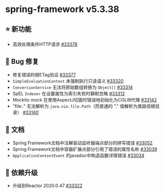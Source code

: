 # spring-framework v5.3.38

## ⭐ 新功能

- 高效处理条件HTTP请求 [#33378](https://github.com/spring-projects/spring-framework/issues/33378)

## 🐞 Bug 修复

- 修复错误的弱ETag验证 [#33377](https://github.com/spring-projects/spring-framework/issues/33377)
- `SimpleEvaluationContext` 未强制执行只读语义 [#33320](https://github.com/spring-projects/spring-framework/issues/33320)
- `ConversionService` 无法将原始数组转换为 `Object[]` [#33314](https://github.com/spring-projects/spring-framework/issues/33314)
- SpEL `Indexer` 在设置属性为索引失败时静默忽略 [#33312](https://github.com/spring-projects/spring-framework/issues/33312)
- Mockito mock 在使用AspectJ切面时错误地初始化为CGLIB代理 [#33142](https://github.com/spring-projects/spring-framework/issues/33142)
- "file:." 无法解析为 `java.nio.file.Path`（而普通的 "." 值解析为类路径根目录） [#33140](https://github.com/spring-projects/spring-framework/issues/33140)

## 📔 文档

- Spring Framework文档中注解驱动监听器端点部分的拼写错误 [#33052](https://github.com/spring-projects/spring-framework/issues/33052)
- Spring Framework文档中容器扩展点部分引用了错误的属性名称 [#33039](https://github.com/spring-projects/spring-framework/issues/33039)
- `ApplicationContextEvent` 的javadoc中构造函数详情错误 [#33034](https://github.com/spring-projects/spring-framework/issues/33034)

## 🔨 依赖升级

- 升级到Reactor 2020.0.47 [#33322](https://github.com/spring-projects/spring-framework/issues/33322)
```